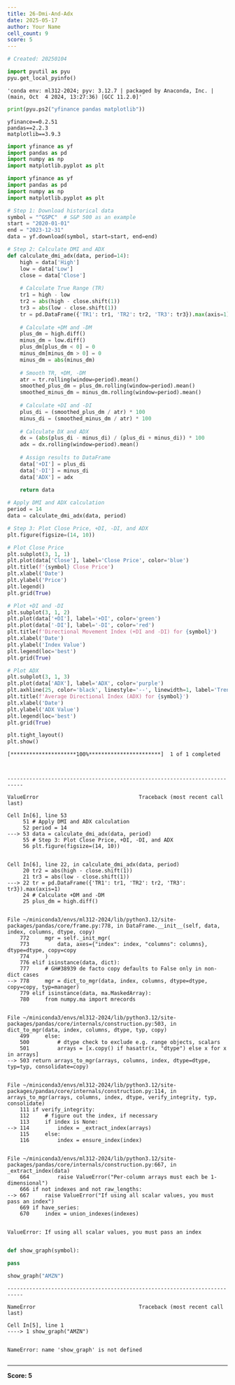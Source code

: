 ```yaml
---
title: 26-Dmi-And-Adx
date: 2025-05-17
author: Your Name
cell_count: 9
score: 5
---
```


```python
# Created: 20250104
```


```python
import pyutil as pyu
pyu.get_local_pyinfo()
```




    'conda env: ml312-2024; pyv: 3.12.7 | packaged by Anaconda, Inc. | (main, Oct  4 2024, 13:27:36) [GCC 11.2.0]'




```python
print(pyu.ps2("yfinance pandas matplotlib"))
```

    yfinance==0.2.51
    pandas==2.2.3
    matplotlib==3.9.3
    



```python
import yfinance as yf
import pandas as pd
import numpy as np
import matplotlib.pyplot as plt
```


```python
import yfinance as yf
import pandas as pd
import numpy as np
import matplotlib.pyplot as plt

# Step 1: Download historical data
symbol = "^GSPC"  # S&P 500 as an example
start = "2020-01-01"
end = "2023-12-31"
data = yf.download(symbol, start=start, end=end)

# Step 2: Calculate DMI and ADX
def calculate_dmi_adx(data, period=14):
    high = data['High']
    low = data['Low']
    close = data['Close']
    
    # Calculate True Range (TR)
    tr1 = high - low
    tr2 = abs(high - close.shift(1))
    tr3 = abs(low - close.shift(1))
    tr = pd.DataFrame({'TR1': tr1, 'TR2': tr2, 'TR3': tr3}).max(axis=1)
    
    # Calculate +DM and -DM
    plus_dm = high.diff()
    minus_dm = low.diff()
    plus_dm[plus_dm < 0] = 0
    minus_dm[minus_dm > 0] = 0
    minus_dm = abs(minus_dm)
    
    # Smooth TR, +DM, -DM
    atr = tr.rolling(window=period).mean()
    smoothed_plus_dm = plus_dm.rolling(window=period).mean()
    smoothed_minus_dm = minus_dm.rolling(window=period).mean()
    
    # Calculate +DI and -DI
    plus_di = (smoothed_plus_dm / atr) * 100
    minus_di = (smoothed_minus_dm / atr) * 100
    
    # Calculate DX and ADX
    dx = (abs(plus_di - minus_di) / (plus_di + minus_di)) * 100
    adx = dx.rolling(window=period).mean()
    
    # Assign results to DataFrame
    data['+DI'] = plus_di
    data['-DI'] = minus_di
    data['ADX'] = adx
    
    return data

# Apply DMI and ADX calculation
period = 14
data = calculate_dmi_adx(data, period)

# Step 3: Plot Close Price, +DI, -DI, and ADX
plt.figure(figsize=(14, 10))

# Plot Close Price
plt.subplot(3, 1, 1)
plt.plot(data['Close'], label='Close Price', color='blue')
plt.title(f'{symbol} Close Price')
plt.xlabel('Date')
plt.ylabel('Price')
plt.legend()
plt.grid(True)

# Plot +DI and -DI
plt.subplot(3, 1, 2)
plt.plot(data['+DI'], label='+DI', color='green')
plt.plot(data['-DI'], label='-DI', color='red')
plt.title(f'Directional Movement Index (+DI and -DI) for {symbol}')
plt.xlabel('Date')
plt.ylabel('Index Value')
plt.legend(loc='best')
plt.grid(True)

# Plot ADX
plt.subplot(3, 1, 3)
plt.plot(data['ADX'], label='ADX', color='purple')
plt.axhline(25, color='black', linestyle='--', linewidth=1, label='Trend Threshold (25)')
plt.title(f'Average Directional Index (ADX) for {symbol}')
plt.xlabel('Date')
plt.ylabel('ADX Value')
plt.legend(loc='best')
plt.grid(True)

plt.tight_layout()
plt.show()
```

    [*********************100%***********************]  1 of 1 completed



    ---------------------------------------------------------------------------

    ValueError                                Traceback (most recent call last)

    Cell In[6], line 53
         51 # Apply DMI and ADX calculation
         52 period = 14
    ---> 53 data = calculate_dmi_adx(data, period)
         55 # Step 3: Plot Close Price, +DI, -DI, and ADX
         56 plt.figure(figsize=(14, 10))


    Cell In[6], line 22, in calculate_dmi_adx(data, period)
         20 tr2 = abs(high - close.shift(1))
         21 tr3 = abs(low - close.shift(1))
    ---> 22 tr = pd.DataFrame({'TR1': tr1, 'TR2': tr2, 'TR3': tr3}).max(axis=1)
         24 # Calculate +DM and -DM
         25 plus_dm = high.diff()


    File ~/miniconda3/envs/ml312-2024/lib/python3.12/site-packages/pandas/core/frame.py:778, in DataFrame.__init__(self, data, index, columns, dtype, copy)
        772     mgr = self._init_mgr(
        773         data, axes={"index": index, "columns": columns}, dtype=dtype, copy=copy
        774     )
        776 elif isinstance(data, dict):
        777     # GH#38939 de facto copy defaults to False only in non-dict cases
    --> 778     mgr = dict_to_mgr(data, index, columns, dtype=dtype, copy=copy, typ=manager)
        779 elif isinstance(data, ma.MaskedArray):
        780     from numpy.ma import mrecords


    File ~/miniconda3/envs/ml312-2024/lib/python3.12/site-packages/pandas/core/internals/construction.py:503, in dict_to_mgr(data, index, columns, dtype, typ, copy)
        499     else:
        500         # dtype check to exclude e.g. range objects, scalars
        501         arrays = [x.copy() if hasattr(x, "dtype") else x for x in arrays]
    --> 503 return arrays_to_mgr(arrays, columns, index, dtype=dtype, typ=typ, consolidate=copy)


    File ~/miniconda3/envs/ml312-2024/lib/python3.12/site-packages/pandas/core/internals/construction.py:114, in arrays_to_mgr(arrays, columns, index, dtype, verify_integrity, typ, consolidate)
        111 if verify_integrity:
        112     # figure out the index, if necessary
        113     if index is None:
    --> 114         index = _extract_index(arrays)
        115     else:
        116         index = ensure_index(index)


    File ~/miniconda3/envs/ml312-2024/lib/python3.12/site-packages/pandas/core/internals/construction.py:667, in _extract_index(data)
        664         raise ValueError("Per-column arrays must each be 1-dimensional")
        666 if not indexes and not raw_lengths:
    --> 667     raise ValueError("If using all scalar values, you must pass an index")
        669 if have_series:
        670     index = union_indexes(indexes)


    ValueError: If using all scalar values, you must pass an index



```python

```


```python
def show_graph(symbol):

pass
```


```python
show_graph("AMZN")
```


    ---------------------------------------------------------------------------

    NameError                                 Traceback (most recent call last)

    Cell In[5], line 1
    ----> 1 show_graph("AMZN")


    NameError: name 'show_graph' is not defined



```python

```


---
**Score: 5**